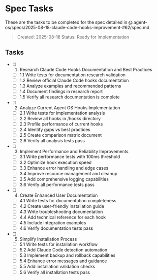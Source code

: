 # Spec Tasks

These are the tasks to be completed for the spec detailed in @.agent-os/specs/2025-08-18-claude-code-hooks-improvement-#62/spec.md

> Created: 2025-08-18
> Status: Ready for Implementation

## Tasks

- [ ] 1. Research Claude Code Hooks Documentation and Best Practices
  - [ ] 1.1 Write tests for documentation research validation
  - [ ] 1.2 Review official Claude Code hooks documentation
  - [ ] 1.3 Analyze examples and recommended patterns
  - [ ] 1.4 Document findings in research report
  - [ ] 1.5 Verify all research documentation is complete

- [ ] 2. Analyze Current Agent OS Hooks Implementation
  - [ ] 2.1 Write tests for implementation analysis
  - [ ] 2.2 Review all hooks in /hooks directory
  - [ ] 2.3 Profile performance of current hooks
  - [ ] 2.4 Identify gaps vs best practices
  - [ ] 2.5 Create comparison matrix document
  - [ ] 2.6 Verify all analysis tests pass

- [ ] 3. Implement Performance and Reliability Improvements
  - [ ] 3.1 Write performance tests with 100ms threshold
  - [ ] 3.2 Optimize hook execution speed
  - [ ] 3.3 Enhance error handling and edge cases
  - [ ] 3.4 Improve resource management and cleanup
  - [ ] 3.5 Add comprehensive logging capabilities
  - [ ] 3.6 Verify all performance tests pass

- [ ] 4. Create Enhanced User Documentation
  - [ ] 4.1 Write tests for documentation completeness
  - [ ] 4.2 Create user-friendly installation guide
  - [ ] 4.3 Write troubleshooting documentation
  - [ ] 4.4 Add technical reference for each hook
  - [ ] 4.5 Include integration examples
  - [ ] 4.6 Verify documentation tests pass

- [ ] 5. Simplify Installation Process
  - [ ] 5.1 Write tests for installation workflow
  - [ ] 5.2 Add Claude Code detection automation
  - [ ] 5.3 Implement backup and rollback capabilities
  - [ ] 5.4 Enhance error messages and guidance
  - [ ] 5.5 Add installation validation checks
  - [ ] 5.6 Verify all installation tests pass